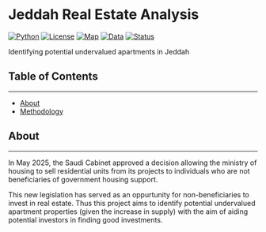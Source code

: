 # Jeddah Real Estate Analysis

[![Python](https://img.shields.io/badge/Python-3.10-blue)]()
[![License](https://img.shields.io/badge/License-MIT-green)]()
[![Map](https://img.shields.io/badge/Mapping-Folium-yellowgreen)]()
[![Data](https://img.shields.io/badge/Data-Bayut.sa-orange)]()
[![Status](https://img.shields.io/badge/Status-In%20Progress-yellow)]()

Identifying potential undervalued apartments in Jeddah

## **Table of Contents**
---
- [About](#about)
- [Methodology](#methodology)


## **About**
---
In May 2025, the Saudi Cabinet approved a decision allowing the ministry of housing to sell residential units from its projects to individuals who are not beneficiaries of government housing support.

This new legislation has served as an oppurtunity for non-beneficiaries to invest in real estate. Thus this project aims to identify potential undervalued apartment properties (given the increase in supply) with the aim of aiding potential investors in finding good investments.
